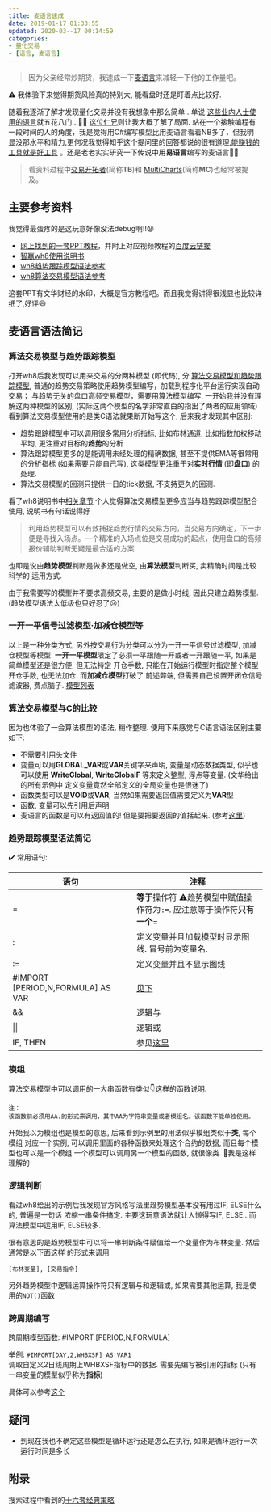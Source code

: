 ```yaml
---
title: 麦语言速成
date: 2019-01-17 01:33:55
updated: 2020-03--17 00:14:59
categories:
- 量化交易
- [语言, 麦语言]
---
```


> 因为父亲经常炒期货，我速成一下[麦语言](https://www.wenhua.com.cn/myy/)来减轻一下他的工作量吧。

<!-- More -->

:warning: 我体验下来觉得期货风险真的特别大, 能看盘时还是盯着点比较好.

随着我逐渐了解才发现量化交易并没有我想象中那么简单...单说
[这些业内人士使用的语言](https://www.zhihu.com/question/25404359)就五花八门...:man_facepalming:
[这位仁兄](https://zhuanlan.zhihu.com/p/33839493)则让我大概了解了局面.
站在一个接触编程有一段时间的人的角度，我是觉得用C#编写模型比用麦语言看着NB多了，但我明
显没那水平和精力,更何况我觉得知乎这个提问里的回答都说的很有道理,[能赚钱的工具就是好工具](https://www.zhihu.com/question/36803590)
。还是老老实实研究一下传说中用**易语言**编写的麦语言:man_facepalming:

> 看资料过程中[交易开拓者](http://www.tradeblazer.net/)(简称**TB**)和
> [MultiCharts](https://www.multicharts.cn/)(简称**MC**)也经常被提及。

## 主要参考资料

我觉得最蛋疼的是这玩意好像没法debug啊!!:anguished:

- [网上找到的一套PPT教程](麦语言速成/教程.zip)，并附上对应视频教程的[百度云链接](https://pan.baidu.com/s/1foE6ORfqdGHyTQ-ZW9NPVg)
- [智赢wh8使用说明书](http://www.wenhua.com.cn/guide/wh8/index.htm)
- [wh8趋势跟踪模型语法参考](http://www.wenhua.com.cn/guide/views41a3.htm)
- [wh8算法交易模型语法参考](http://www.wenhua.com.cn/guide/wh8_zjyfhs2.htm)

这套PPT有文华财经的水印，大概是官方教程吧。而且我觉得讲得很浅显也比较详细了,好评:smile:

## 麦语言语法简记

### 算法交易模型与趋势跟踪模型

打开wh8后我发现可以用来交易的分两种模型 (即代码), 分
[算法交易模型和趋势跟踪模型](http://www.wenhua.com.cn/new_guide/Wh8/view4_6.html),
普通的趋势交易策略使用趋势模型编写，加载到程序化平台运行实现自动交易；
与趋势无关的盘口高频交易模型，需要用算法模型编写. 一开始我并没有理解这两种模型的区别,
(实际这两个模型的名字非常直白的指出了两者的应用领域)
看到算法交易模型使用的是类C语法就果断开始写这个, 后来我才发现其中区别:

- 趋势跟踪模型中可以调用很多常用分析指标, 比如布林通道, 比如指数加权移动平均, 更注重对目标的**趋势**的分析
- 算法跟踪模型更多的是能调用未经处理的精确数据, 甚至不提供EMA等很常用的分析指标
  (如果需要只能自己写), 这类模型更注重于对**实时行情** (即**盘口**) 的处理.
- 算法交易模型的回测只提供一日的tick数据, 不支持更久的回测.

看了wh8说明书中[相关章节](http://www.wenhua.com.cn/new_guide/Wh8/view4_5.html)
个人觉得算法交易模型更多应当与趋势跟踪模型配合使用, 说明书有句话说得好

> 利用趋势模型可以有效捕捉趋势行情的交易方向，当交易方向确定，下一步便是寻找入场点。一个精准的入场点位是交易成功的起点，使用盘口的高频报价辅助判断无疑是最合适的方案

也即是说由**趋势模型**判断是做多还是做空, 由**算法模型**判断买, 卖精确时间是比较科学的
运用方式.

由于我需要写的模型并不要求高频交易, 主要的是做小时线, 因此只建立趋势模型. (趋势模型语法太低级也只好忍了:cry:)

### 一开一平信号过滤模型·加减仓模型等

以上是一种分类方式, 另外按交易行为分类可以分为一开一平信号过滤模型, 加减仓模型等模型.
**一开一平模型**限定了必须一平跟随一开或者一开跟随一平, 如果是简单模型还是很方便, 但无法特定
开仓手数, 只能在开始运行模型时指定整个模型开仓手数, 也无法加仓. 而**加减仓模型**打破了
前述弊端, 但需要自己设置开闭仓信号滤波器, 费点脑子.
[模型列表](http://www.wenhua.com.cn/popwin/cxhmingci.htm)

### 算法交易模型与C的比较

因为也体验了一会算法模型的语法, 稍作整理. 使用下来感觉与C语言语法区别主要如下:

- 不需要引用头文件
- 变量可以用**GLOBAL_VAR**或**VAR**关键字来声明, 变量是动态数据类型, 似乎也可以使用
  **WriteGlobal**, **WriteGlobalF** 等来定义整型, 浮点等变量. (文华给出的所有示例中
  定义变量竟然全部定义的全局变量也是很迷了)
- 函数类型可以是**VOID**或**VAR**, 当然如果需要返回值需要定义为**VAR**型
- 函数, 变量可以先引用后声明
- 麦语言的函数是可以有返回值的! 但是要把要返回的值括起来. (参考[这里](http://www.wenhua.com.cn/guide/wh8_zjyfhs2.htm))

### 趋势跟踪模型语法简记

:heavy_check_mark: 常用语句:

|语句|注释|
|-|-|
|=|**等于**操作符 :warning:趋势模型中赋值操作符为`:=`. 应注意等于操作符**只有一个**=|
|:|定义变量并且加载模型时显示图线. 冒号前为变量名.|
|:=|定义变量并且不显示图线|
|#IMPORT [PERIOD,N,FORMULA] AS VAR|[见下](#跨周期编写)|
|&&|逻辑与|
|\|\||逻辑或|
|IF, THEN|参见[这里](http://www.wenhua.com.cn/guide/views41a3.htm)|

### 模组

算法交易模型中可以调用的一大串函数有类似:point_down:这样的函数说明.

```text
注：
该函数前必须用AA.的形式来调用，其中AA为字符串变量或者模组名。该函数不能单独使用。
```

开始我以为模组也是模型的意思, 后来看到示例里的用法似乎模组类似于**类**, 每个模组
对应一个实例, 可以调用里面的各种函数来处理这个合约的数据, 而且每个模型也可以是一个模组
一个模型可以调用另一个模型的函数, 就很像类. :thinking:我是这样理解的

### 逻辑判断

看过wh8给出的示例后我发现官方风格写法里趋势模型基本没有用过IF, ELSE什么的, 普遍是一句话
浓缩一串条件搞定. 主要这玩意语法就让人懒得写IF, ELSE...而算法模型中运用IF, ELSE较多.

很有意思的是趋势模型中可以将一串判断条件赋值给一个变量作为布林变量. 然后通常是以下面这样
的形式来调用

`[布林变量], [交易指令]`

另外趋势模型中逻辑运算操作符只有逻辑与和逻辑或, 如果需要其他运算, 我是使用的`NOT()`函数

### 跨周期编写

跨周期模型函数: #IMPORT [PERIOD,N,FORMULA]

举例: `#IMPORT[DAY,2,WHBXSF] AS VAR1`  
调取自定义2日线周期上WHBXSF指标中的数据. 需要先编写被引用的指标 (只有一串变量的模型似乎称为**指标**)

具体可以参考[这个](http://www.2818668.com/369.html)

## 疑问

- 到现在我也不确定这些模型是循环运行还是怎么在执行, 如果是循环运行一次运行时间是多长

## 附录

搜索过程中看到的[十六套经典策略](https://zhuanlan.zhihu.com/p/52867020)